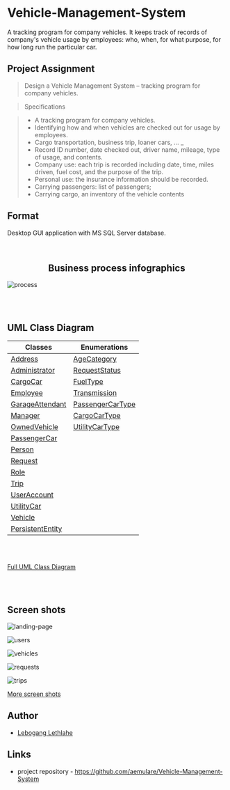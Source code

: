 # Vehicle-Management-System

A tracking program for company vehicles.
It keeps track of records of company's vehicle usage by employees: 
who, when, for what purpose, for how long run the particular car.

## Project Assignment

> Design a Vehicle Management System – tracking program for company vehicles.

 
> Specifications 

> *	A tracking program for company vehicles. 
> *	Identifying how and when vehicles are checked out for usage by employees. 
> *	Cargo transportation, business trip, loaner cars, … _
> * Record ID number, date checked out, driver name, mileage, type of usage, and contents. 
> * Company use: each trip is recorded including date, time, miles driven, fuel cost, and the purpose of the trip. 
> * Personal use: the insurance information should be recorded. 
> * Carrying passengers: list of passengers; 
> * Carrying cargo, an inventory of the vehicle contents 



## Format

Desktop GUI application with MS SQL Server database.



<br>
<h2 align="center">Business process infographics</h2>

![process](https://raw.githubusercontent.com/aemulare/Vehicle-Management-System/master/doc/VMS-Process.png)

<br>
<br>

## UML Class Diagram

Classes | Enumerations
------------ | -------------
[Address](https://github.com/aemulare/Vehicle-Management-System/blob/master/vms.model/Address.h) | [AgeCategory](https://github.com/aemulare/Vehicle-Management-System/blob/7331c716a748ace8bed6bbc1cb565eb8bfb80e71/vms.model/Person.h)
[Administrator](https://github.com/aemulare/Vehicle-Management-System/blob/master/vms.model/Administrator.h) | [RequestStatus](https://github.com/aemulare/Vehicle-Management-System/blob/7331c716a748ace8bed6bbc1cb565eb8bfb80e71/vms.model/Request.h)
[CargoCar](https://github.com/aemulare/Vehicle-Management-System/blob/master/vms.model/CargoCar.h) | [FuelType](https://github.com/aemulare/Vehicle-Management-System/blob/7331c716a748ace8bed6bbc1cb565eb8bfb80e71/vms.model/Vehicle.h)
[Employee](https://github.com/aemulare/Vehicle-Management-System/blob/master/vms.model/Employee.h) | [Transmission](https://github.com/aemulare/Vehicle-Management-System/blob/7331c716a748ace8bed6bbc1cb565eb8bfb80e71/vms.model/Vehicle.h)
[GarageAttendant](https://github.com/aemulare/Vehicle-Management-System/blob/master/vms.model/GarageAttendant.h) | [PassengerCarType](https://github.com/aemulare/Vehicle-Management-System/blob/7331c716a748ace8bed6bbc1cb565eb8bfb80e71/vms.model/PassengerCar.h)
[Manager](https://github.com/aemulare/Vehicle-Management-System/blob/master/vms.model/Manager.h) | [CargoCarType](https://github.com/aemulare/Vehicle-Management-System/blob/7331c716a748ace8bed6bbc1cb565eb8bfb80e71/vms.model/CargoCar.h)
[OwnedVehicle](https://github.com/aemulare/Vehicle-Management-System/blob/master/vms.model/OwnedVehicle.h) | [UtilityCarType](https://github.com/aemulare/Vehicle-Management-System/blob/7331c716a748ace8bed6bbc1cb565eb8bfb80e71/vms.model/UtilityCar.h)
[PassengerCar](https://github.com/aemulare/Vehicle-Management-System/blob/master/vms.model/PassengerCar.h) |
[Person](https://github.com/aemulare/Vehicle-Management-System/blob/master/vms.model/Person.h) |
[Request](https://github.com/aemulare/Vehicle-Management-System/blob/master/vms.model/Request.h) | 
[Role](https://github.com/aemulare/Vehicle-Management-System/blob/master/vms.model/Role.h) | 
[Trip](https://github.com/aemulare/Vehicle-Management-System/blob/master/vms.model/Trip.h) | 
[UserAccount](https://github.com/aemulare/Vehicle-Management-System/blob/master/vms.model/UserAccount.h) | 
[UtilityCar](https://github.com/aemulare/Vehicle-Management-System/blob/master/vms.model/UtilityCar.h) | 
[Vehicle](https://github.com/aemulare/Vehicle-Management-System/blob/master/vms.model/Vehicle.h) | 
[PersistentEntity](https://github.com/aemulare/Vehicle-Management-System/blob/master/vms.model/PersistentEntity.h) | 

<br>
<br>

[Full UML Class Diagram](https://raw.githubusercontent.com/aemulare/Vehicle-Management-System/master/doc/VMS_UML_class_diagram.png)

<br>
<br>

## Screen shots

![landing-page](https://raw.githubusercontent.com/aemulare/Vehicle-Management-System/master/doc/VMS-screen-shots/VMS-01-Main-page.png)

![users](https://raw.githubusercontent.com/aemulare/Vehicle-Management-System/master/doc/VMS-screen-shots/VMS-02-Users.png)

![vehicles](https://raw.githubusercontent.com/aemulare/Vehicle-Management-System/master/doc/VMS-screen-shots/VMS-04-Vehicles.png)

![requests](https://raw.githubusercontent.com/aemulare/Vehicle-Management-System/master/doc/VMS-screen-shots/VMS-06-Requests.png)

![trips](https://raw.githubusercontent.com/aemulare/Vehicle-Management-System/master/doc/VMS-screen-shots/VMS-08-Trips.png)

[More screen shots](https://github.com/aemulare/Vehicle-Management-System/tree/master/doc/VMS-screen-shots)


## Author

* [Lebogang Lethlahe](https://github.com/aemulare)

## Links

* project repository - https://github.com/aemulare/Vehicle-Management-System
